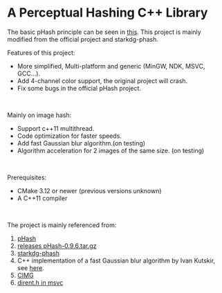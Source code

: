 # A Perceptual Hashing C++ Library

The basic pHash principle can be seen in [this](https://www.phash.org/).
This project is mainly modified from the official project and starkdg-phash.

Features of this project:
- More simplified, Multi-platform and generic (MinGW, NDK, MSVC, GCC...).
- Add 4-channel color support, the original project will crash.
- Fix some bugs in the official pHash project.

<br/>

Mainly on image hash:
- Support c++11 multithread.
- Code optimization for faster speeds.
- Add fast Gaussian blur algorithm.(on testing)
- Algorithm acceleration for 2 images of the same size. (on testing)

<br/>

Prerequisites:
- CMake 3.12 or newer (previous versions unknown)
- A C++11 compiler

<br/>

The project is mainly referenced from:

1. [pHash](https://github.com/aetilius/pHash)
2. [releases pHash-0.9.6.tar.gz](https://www.phash.org/releases/pHash-0.9.6.tar.gz)
3. [starkdg-phash](https://github.com/starkdg/phash)
4. C++ implementation of a fast Gaussian blur algorithm by Ivan Kutskir, see [here](https://github.com/starkdg/phash).
5. [CIMG](https://cimg.eu/)
6. [dirent.h in msvc](https://github.com/tronkko/dirent)
